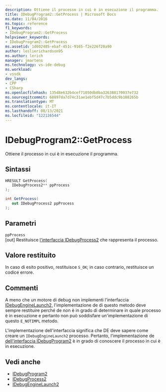 ```yaml
---
description: Ottiene il processo in cui è in esecuzione il programma.
title: IDebugProgram2::GetProcess | Microsoft Docs
ms.date: 11/04/2016
ms.topic: reference
f1_keywords:
- IDebugProgram2::GetProcess
helpviewer_keywords:
- IDebugProgram2::GetProcess
ms.assetid: 1d602485-ebaf-451c-9165-f2e226f20a90
author: leslierichardson95
ms.author: lerich
manager: jmartens
ms.technology: vs-ide-debug
ms.workload:
- vssdk
dev_langs:
- CPP
- CSharp
ms.openlocfilehash: 135d8e632b4cef71050db0ba326388170037e732
ms.sourcegitcommit: 68897da7d74c31ae1ebf5d47c7b5ddc9b108265b
ms.translationtype: MT
ms.contentlocale: it-IT
ms.lasthandoff: 08/13/2021
ms.locfileid: "122126544"
---
```

# <a name="idebugprogram2getprocess"></a>IDebugProgram2::GetProcess
Ottiene il processo in cui è in esecuzione il programma.

## <a name="syntax"></a>Sintassi

```cpp
HRESULT GetProcess(
   IDebugProcess2** ppProcess
);
```

```csharp
int GetProcess(
   out IDebugProcess2 ppProcess
);
```

## <a name="parameters"></a>Parametri
`ppProcess`\
[out] Restituisce [l'interfaccia IDebugProcess2](../../../extensibility/debugger/reference/idebugprocess2.md) che rappresenta il processo.

## <a name="return-value"></a>Valore restituito
 In caso di esito positivo, restituisce `S_OK`; in caso contrario, restituisce un codice errore.

## <a name="remarks"></a>Commenti
 A meno che un motore di debug non implementi l'interfaccia [IDebugEngineLaunch2,](../../../extensibility/debugger/reference/idebugenginelaunch2.md) l'implementazione de di questo metodo deve sempre restituire perché de non è in grado di determinare in quale processo è in esecuzione e pertanto non può soddisfare un'implementazione di questo `E_NOTIMPL` metodo.

 L'implementazione dell'interfaccia significa che DE deve sapere come creare un `IDebugEngineLaunch2` processo. Pertanto, l'implementazione de [dell'interfaccia IDebugProgram2](../../../extensibility/debugger/reference/idebugprogram2.md) è in grado di conoscere il processo in cui è in esecuzione.

## <a name="see-also"></a>Vedi anche
- [IDebugProgram2](../../../extensibility/debugger/reference/idebugprogram2.md)
- [IDebugProcess2](../../../extensibility/debugger/reference/idebugprocess2.md)
- [IDebugEngineLaunch2](../../../extensibility/debugger/reference/idebugenginelaunch2.md)
